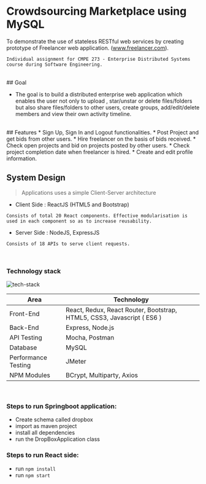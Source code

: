 # Crowdsourcing Marketplace using MySQL
To demonstrate the use of stateless RESTful web services by creating prototype of Freelancer web application. (www.freelancer.com).
```
Individual assignment for CMPE 273 - Enterprise Distributed Systems course during Software Engineering.
```
<br/>
## Goal

* The goal is to build a distributed enterprise web application which enables the user not only to upload , star/unstar or delete files/folders but also share files/folders to other users, create groups, add/edit/delete members and view their own activity timeline.
<br/>
## Features
* Sign Up, Sign In and Logout functionalities.
* Post Project and get bids from other users.
* Hire freelancer on the basis of bids received.
* Check open projects and bid on projects posted by other users.
* Check project completion date when freelancer is hired.
* Create and edit profile information.

<br/>

## System Design
> Applications uses a simple Client-Server architecture

* Client Side : ReactJS (HTML5 and Bootstrap)
```
Consists of total 20 React components. Effective modularisation is used in each component so as to increase reusability.
```

* Server Side : NodeJS, ExpressJS

```
Consists of 18 APIs to serve client requests.
```
<br/>

### Technology stack

![tech-stack](http://adsvento.in/images/react/mernstack.png)

<table>
<thead>
<tr>
<th>Area</th>
<th>Technology</th>
</tr>
</thead>
<tbody>
	<tr>
		<td>Front-End</td>
		<td>React, Redux, React Router, Bootstrap, HTML5, CSS3, Javascript ( ES6 )</td>
	</tr>
	<tr>
		<td>Back-End</td>
		<td>Express, Node.js</td>
	</tr>
	<tr>
		<td>API Testing</td>
		<td>Mocha, Postman</td>
	</tr>
	<tr>
		<td>Database</td>
		<td>MySQL</td>
	</tr>
	<tr>
		<td>Performance Testing</td>
		<td>JMeter</td>
	</tr>
  	<tr>
		<td>NPM Modules</td>
		<td>BCrypt, Multiparty, Axios</td>
	</tr>
</tbody>
</table>
<br/>


### Steps to run Springboot application:

* Create schema called dropbox
* import as maven project
* install all dependencies
* run the DropBoxApplication class

### Steps to run React side:

* run <code>npm install</code>
* run <code>npm start</code>
